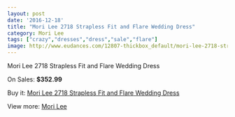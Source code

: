 ```yaml
---
layout: post
date: '2016-12-18'
title: "Mori Lee 2718 Strapless Fit and Flare Wedding Dress"
category: Mori Lee
tags: ["crazy","dresses","dress","sale","flare"]
image: http://www.eudances.com/12807-thickbox_default/mori-lee-2718-strapless-fit-and-flare-wedding-dress.jpg
---
```

Mori Lee 2718 Strapless Fit and Flare Wedding Dress

On Sales: **$352.99**
<a href="https://www.eudances.com/en/mori-lee/3918-mori-lee-2718-strapless-fit-and-flare-wedding-dress.html"><amp-img layout="responsive" width="600" height="600" src="//www.eudances.com/12807-thickbox_default/mori-lee-2718-strapless-fit-and-flare-wedding-dress.jpg" alt="Mori Lee 2718 Strapless Fit and Flare Wedding Dress 0" /></a>
<a href="https://www.eudances.com/en/mori-lee/3918-mori-lee-2718-strapless-fit-and-flare-wedding-dress.html"><amp-img layout="responsive" width="600" height="600" src="//www.eudances.com/12808-thickbox_default/mori-lee-2718-strapless-fit-and-flare-wedding-dress.jpg" alt="Mori Lee 2718 Strapless Fit and Flare Wedding Dress 1" /></a>
<a href="https://www.eudances.com/en/mori-lee/3918-mori-lee-2718-strapless-fit-and-flare-wedding-dress.html"><amp-img layout="responsive" width="600" height="600" src="//www.eudances.com/12809-thickbox_default/mori-lee-2718-strapless-fit-and-flare-wedding-dress.jpg" alt="Mori Lee 2718 Strapless Fit and Flare Wedding Dress 2" /></a>
<a href="https://www.eudances.com/en/mori-lee/3918-mori-lee-2718-strapless-fit-and-flare-wedding-dress.html"><amp-img layout="responsive" width="600" height="600" src="//www.eudances.com/12810-thickbox_default/mori-lee-2718-strapless-fit-and-flare-wedding-dress.jpg" alt="Mori Lee 2718 Strapless Fit and Flare Wedding Dress 3" /></a>
<a href="https://www.eudances.com/en/mori-lee/3918-mori-lee-2718-strapless-fit-and-flare-wedding-dress.html"><amp-img layout="responsive" width="600" height="600" src="//www.eudances.com/12811-thickbox_default/mori-lee-2718-strapless-fit-and-flare-wedding-dress.jpg" alt="Mori Lee 2718 Strapless Fit and Flare Wedding Dress 4" /></a>

Buy it: [Mori Lee 2718 Strapless Fit and Flare Wedding Dress](https://www.eudances.com/en/mori-lee/3918-mori-lee-2718-strapless-fit-and-flare-wedding-dress.html "Mori Lee 2718 Strapless Fit and Flare Wedding Dress")

View more: [Mori Lee](https://www.eudances.com/en/9-mori-lee "Mori Lee")